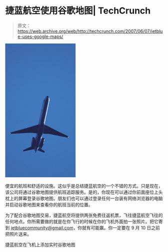 # 捷蓝航空使用谷歌地图| TechCrunch

> 原文：<https://web.archive.org/web/http://techcrunch.com/2007/06/07/jetblue-uses-google-maps/>

![](img/13c3278123cab87f63eba5c4e866cd56.png)

便宜的航班和舒适的设施。这似乎是总结捷蓝航空的一个不错的方式。只是现在，该公司将通过谷歌地图提供航班追踪服务。是的，你现在可以通过你前面座位上头枕上的屏幕登录谷歌地图。朋友们也可以通过登录任何一台装有网络浏览器的电脑并启动谷歌地图来查看你的航班当前的位置。

为了配合谷歌地图交易，捷蓝航空将提供两张免费往返机票，飞往捷蓝航空飞往的任何地点。你所需要做的就是在你飞行的时候在你的飞机外面拍一张照片。把它寄到 jetbluecommunity@gmail.com，你就有可能赢。你一定要在 9 月 10 日之前把照片送来。

捷蓝航空在飞机上添加实时谷歌地图